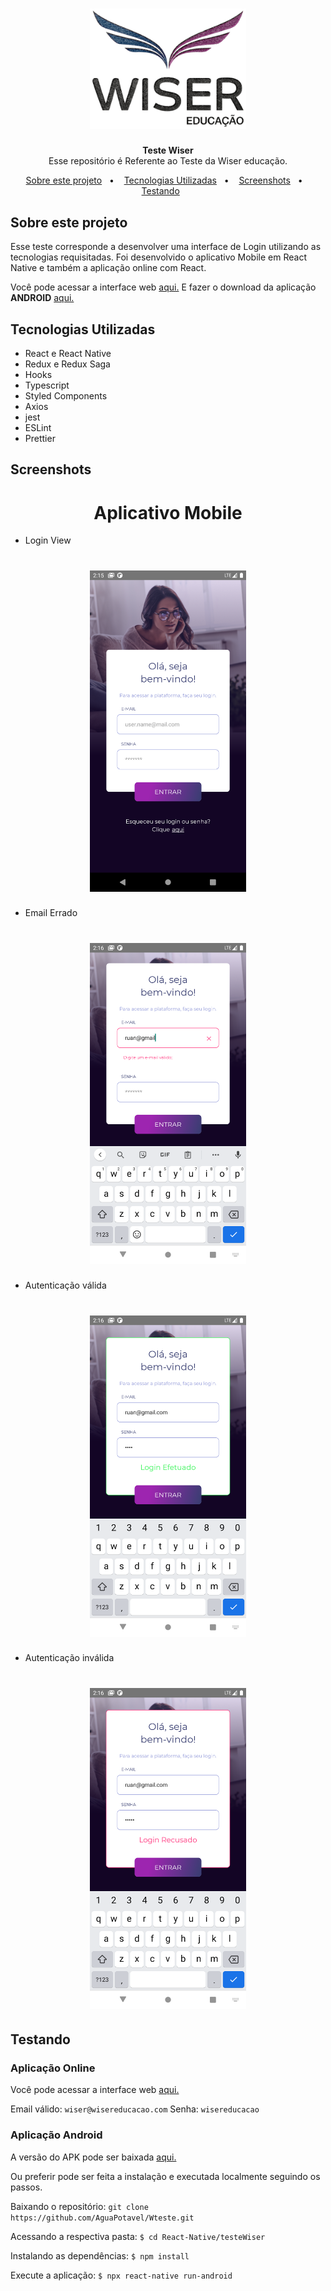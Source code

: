 <h1 align="center">
    <img alt="Aircnc" src="./assets/logo-wiser.png" width="250px" />
</h1>

<p align="center">
<b>Teste Wiser</b><br/>
Esse repositório é Referente ao Teste da Wiser educação.
</p>

<p align="center">
  <a href="#sobre-este-projeto">Sobre este projeto</a>&nbsp;&nbsp;&nbsp;&#149;&nbsp;&nbsp;&nbsp;
  <a href="#tecnologias-utilizadas">Tecnologias Utilizadas</a>&nbsp;&nbsp;&nbsp;&#149;&nbsp;&nbsp;&nbsp;
  <a href="#screenshots">Screenshots</a>&nbsp;&nbsp;&nbsp;&#149;&nbsp;&nbsp;&nbsp;
  <a href="#testando">Testando</a>&nbsp;&nbsp;&nbsp;&nbsp;&nbsp;&nbsp;
</p>

## Sobre este projeto

Esse teste corresponde a desenvolver uma interface de Login utilizando as tecnologias requisitadas. Foi desenvolvido o aplicativo Mobile em React Native e também a aplicação online com React.

Você pode acessar a interface web <a href="#" target="_blank">aqui.</a>
E fazer o download da aplicação **ANDROID**  <a href="#" target="_blank">aqui.</a>

## Tecnologias Utilizadas

- React e React Native
- Redux e Redux Saga
- Hooks
- Typescript
- Styled Components
- Axios
- jest
- ESLint
- Prettier

## Screenshots

<h1 align="center">
    Aplicativo Mobile
</h1>


- Login View
<h1 align="center">
    <img alt="login" src="./assets/screenshots/Screenshot_1614003352.png" width="250px" />
</h1>


- Email Errado
<h1 align="center">
    <img alt="wrong-email" src="./assets/screenshots/Screenshot_1614003374.png" width="250px" />
</h1>

- Autenticação válida
<h1 align="center">
    <img alt="valid" src="./assets/screenshots/Screenshot_1614003395.png" width="250px" />
</h1>

- Autenticação inválida
<h1 align="center">
    <img alt="invalid" src="./assets/screenshots/Screenshot_1614003399.png" width="250px" />
</h1>


## Testando

### Aplicação Online


Você pode acessar a interface web <a href="#" target="_blank">aqui.</a>

Email válido: `wiser@wisereducacao.com`
Senha: `wisereducacao`

### Aplicação Android

A versão do APK pode ser baixada <a href="#" target="_blank">aqui.</a>

Ou preferir pode ser feita a instalação e executada localmente seguindo os passos.

Baixando o repositório:
`git clone https://github.com/AguaPotavel/Wteste.git`

Acessando a respectiva pasta:
`$ cd React-Native/testeWiser`

Instalando as dependências:
`$ npm install`

Execute a aplicação:
`$ npx react-native run-android`